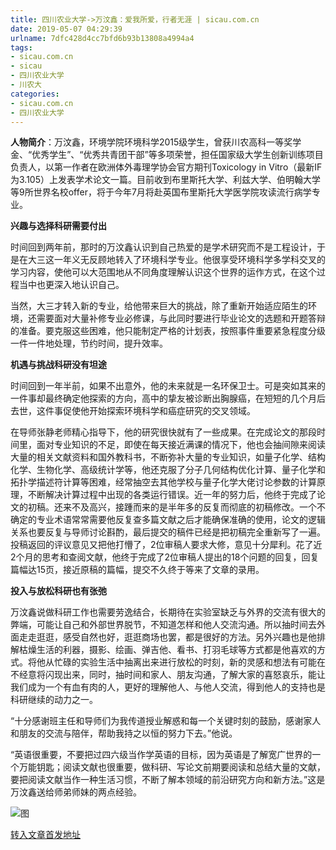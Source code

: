 ```yaml
---
title: 四川农业大学->万汶鑫：爱我所爱，行者无涯 | sicau.com.cn
date: 2019-05-07 04:29:39
urlname: 7dfc428d4cc7bfd6b93b13808a4994a4
tags: 
- sicau.com.cn
- sicau
- 四川农业大学
- 川农大
categories:
- sicau.com.cn
- 四川农业大学
---
```



**人物简介**：万汶鑫，环境学院环境科学2015级学生，曾获川农高科一等奖学金、“优秀学生”、“优秀共青团干部”等多项荣誉，担任国家级大学生创新训练项目负责人，以第一作者在欧洲体外毒理学协会官方期刊Toxicology in Vitro（最新IF为3.105）上发表学术论文一篇。目前收到布里斯托大学、利兹大学、伯明翰大学等9所世界名校offer，将于今年7月将赴英国布里斯托大学医学院攻读流行病学专业。

**兴趣与选择科研需要付出**

时间回到两年前，那时的万汶鑫认识到自己热爱的是学术研究而不是工程设计，于是在大三这一年义无反顾地转入了环境科学专业。他很享受环境科学多学科交叉的学习内容，使他可以大范围地从不同角度理解认识这个世界的运作方式，在这个过程当中也更深入地认识自己。

当然，大三才转入新的专业，给他带来巨大的挑战，除了重新开始适应陌生的环境，还需要面对大量补修专业必修课，与此同时要进行毕业论文的选题和开题答辩的准备。要克服这些困难，他只能制定严格的计划表，按照事件重要紧急程度分级一件一件地处理，节约时间，提升效率。

**机遇与挑战科研没有坦途**

时间回到一年半前，如果不出意外，他的未来就是一名环保卫士。可是突如其来的一件事却最终确定他探索的方向，高中的挚友被诊断出胸腺癌，在短短的几个月后去世，这件事促使他开始探索环境科学和癌症研究的交叉领域。

在导师张静老师精心指导下，他的研究很快就有了一些成果。在完成论文的那段时间里，面对专业知识的不足，即使在每天接近满课的情况下，他也会抽间隙来阅读大量的相关文献资料和国外教科书，不断弥补大量的专业知识，如量子化学、结构化学、生物化学、高级统计学等，他还克服了分子几何结构优化计算、量子化学和拓扑学描述符计算等困难，经常抽空去其他学校与量子化学大佬讨论参数的计算原理，不断解决计算过程中出现的各类运行错误。近一年的努力后，他终于完成了论文的初稿。还来不及高兴，接踵而来的是半年多的反复而彻底的初稿修改。一个不确定的专业术语常常需要他反复查多篇文献之后才能确保准确的使用，论文的逻辑关系也要反复与导师讨论斟酌，最后提交的稿件已经是把初稿完全重新写了一遍。投稿返回的评议意见又把他打懵了，2位审稿人要求大修，意见十分犀利。花了近2个月的思考和查阅文献，他终于完成了2位审稿人提出的18个问题的回复，回复篇幅达15页，接近原稿的篇幅，提交不久终于等来了文章的录用。

**投入与放松科研也有张弛**

万汶鑫说做科研工作也需要劳逸结合，长期待在实验室缺乏与外界的交流有很大的弊端，可能让自己和外部世界脱节，不知道怎样和他人交流沟通。所以抽时间去外面走走逛逛，感受自然也好，逛逛商场也罢，都是很好的方法。另外兴趣也是他排解枯燥生活的利器，摄影、绘画、弹吉他、看书、打羽毛球等方式都是他喜欢的方式。将他从忙碌的实验生活中抽离出来进行放松的时刻，新的灵感和想法有可能在不经意将闪现出来，同时，抽时间和家人、朋友沟通，了解大家的喜怒哀乐，能让我们成为一个有血有肉的人，更好的理解他人、与他人交流，得到他人的支持也是科研继续的动力之一。

“十分感谢班主任和导师们为我传道授业解惑和每一个关键时刻的鼓励，感谢家人和朋友的交流与陪伴，帮助我持之以恒的努力下去。”他说。

“英语很重要，不要把过四六级当作学英语的目标，因为英语是了解宽广世界的一个万能钥匙；阅读文献也很重要，做科研、写论文前期要阅读和总结大量的文献，要把阅读文献当作一种生活习惯，不断了解本领域的前沿研究方向和新方法。”这是万汶鑫送给师弟师妹的两点经验。



![图](https://news.sicau.edu.cn/__local/F/87/60/E64BBABFB3E5D1C0C27530DBBF4_AAAF6247_4B1D4.jpg)

[转入文章首发地址](https://news.sicau.edu.cn/info/1078/51047.htm)